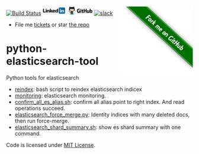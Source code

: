 <a href="https://github.com/DennyZhang?tab=followers"><img align="right" width="200" height="183" src="https://raw.githubusercontent.com/USDevOps/mywechat-slack-group/master/images/fork_github.png" /></a>

[![Build Status](https://travis-ci.org/DennyZhang/elasticsearch-cli-tool.svg?branch=master)](https://travis-ci.org/DennyZhang/elasticsearch-cli-tool) [![LinkedIn](https://raw.githubusercontent.com/USDevOps/mywechat-slack-group/master/images/linkedin.png)](https://www.linkedin.com/in/dennyzhang001) [![Github](https://raw.githubusercontent.com/USDevOps/mywechat-slack-group/master/images/github.png)](https://github.com/DennyZhang) <a href="https://www.dennyzhang.com/slack" target="_blank" rel="nofollow"><img src="http://slack.dennyzhang.com/badge.svg" alt="slack"/></a>

- File me [tickets](https://github.com/DennyZhang/elasticsearch-cli-tool/issues) or star [the repo](https://github.com/DennyZhang/elasticsearch-cli-tool)

# python-elasticsearch-tool
Python tools for elasticsearch

- [reindex](reindex): bash script to reindex elasticsearch indicex
- [monitoring](monitoring): elasticsearch monitoring.
- [confirm_all_es_alias.sh](confirm_all_es_alias.sh): confirm all alias point to right index. And read operations succeed.
- [elasticsearch_force_merge.py](elasticsearch_force_merge.py): Identity indices with many deleted docs, then run force-merge.
- [elasticsearch_shard_summary.sh](elasticsearch_shard_summary.sh): show es shard summary with one command.

Code is licensed under [MIT License](https://www.dennyzhang.com/wp-content/mit_license.txt).

